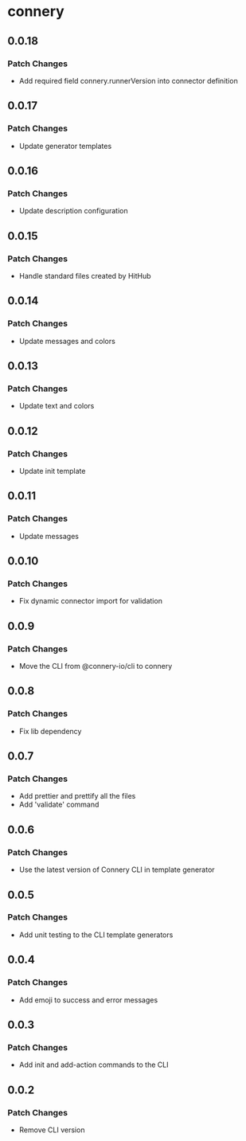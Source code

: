 # connery

## 0.0.18

### Patch Changes

- Add required field connery.runnerVersion into connector definition

## 0.0.17

### Patch Changes

- Update generator templates

## 0.0.16

### Patch Changes

- Update description configuration

## 0.0.15

### Patch Changes

- Handle standard files created by HitHub

## 0.0.14

### Patch Changes

- Update messages and colors

## 0.0.13

### Patch Changes

- Update text and colors

## 0.0.12

### Patch Changes

- Update init template

## 0.0.11

### Patch Changes

- Update messages

## 0.0.10

### Patch Changes

- Fix dynamic connector import for validation

## 0.0.9

### Patch Changes

- Move the CLI from @connery-io/cli to connery

## 0.0.8

### Patch Changes

- Fix lib dependency

## 0.0.7

### Patch Changes

- Add prettier and prettify all the files
- Add 'validate' command

## 0.0.6

### Patch Changes

- Use the latest version of Connery CLI in template generator

## 0.0.5

### Patch Changes

- Add unit testing to the CLI template generators

## 0.0.4

### Patch Changes

- Add emoji to success and error messages

## 0.0.3

### Patch Changes

- Add init and add-action commands to the CLI

## 0.0.2

### Patch Changes

- Remove CLI version
